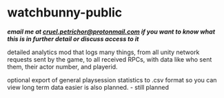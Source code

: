 # watchbunny-public
**_email me at cruel.petrichor@protonmail.com if you want to know what this is in further detail or discuss access to it_**

detailed analytics mod that logs many things, from all unity network requests sent by the game, to all received RPCs, with data like who sent them, their actor number, and playerid.

optional export of general playsession statistics to .csv format so you can view long term data easier is also planned. - still planned
